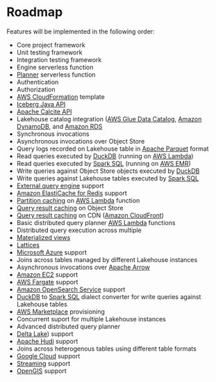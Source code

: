 # Roadmap

Features will be implemented in the following order:

- Core project framework
- Unit testing framework
- Integration testing framework
- Engine serverless function
- [Planner](docs/planner.md) serverless function
- Authentication
- Authorization
- [AWS CloudFormation](https://aws.amazon.com/cloudformation/) template
- [Iceberg Java API](https://iceberg.apache.org/docs/latest/api/)
- [Apache Calcite API](https://calcite.apache.org/)
- Lakehouse catalog integration ([AWS Glue Data Catalog](https://docs.aws.amazon.com/glue/latest/dg/catalog-and-crawler.html), [Amazon DynamoDB](https://aws.amazon.com/dynamodb/), and [Amazon RDS](https://aws.amazon.com/rds/)
- Synchronous invocations
- Asynchronous invocations over Object Store
- Query logs recorded on Lakehouse table in [Apache Parquet](https://parquet.apache.org/) format
- Read queries executed by [DuckDB](https://duckdb.org/) (running on [AWS Lambda](https://aws.amazon.com/lambda/))
- Read queries executed by [Spark SQL](https://spark.apache.org/sql/) (running on [AWS EMR](https://aws.amazon.com/emr/))
- Write queries against Object Store objects executed by [DuckDB](https://duckdb.org/)
- Write queries against Lakehouse tables executed by [Spark SQL](https://spark.apache.org/sql/)
- [External query engine](https://calcite.apache.org/docs/adapter.html) support
- [Amazon ElastiCache for Redis](https://aws.amazon.com/elasticache/redis/) support
- [Partition caching](FAQ.md#how-does-partition-caching-work) on [AWS Lambda](https://aws.amazon.com/lambda/) function
- [Query result caching](FAQ.md#how-does-query-result-caching-work) on Object Store
- [Query result caching](FAQ.md#how-does-query-result-caching-work) on CDN ([Amazon CloudFront](https://aws.amazon.com/cloudfront/))
- Basic distributed query planner [AWS Lambda](https://aws.amazon.com/lambda/) functions
- Distributed query execution across multiple 
- [Materialized views](https://calcite.apache.org/docs/materialized_views.html)
- [Lattices](https://calcite.apache.org/docs/lattice.html)
- [Microsoft Azure](https://azure.microsoft.com/en-us) support
- Joins across tables managed by different Lakehouse instances
- Asynchronous invocations over [Apache Arrow](https://arrow.apache.org/)
- [Amazon EC2](https://aws.amazon.com/ec2/) support
- [AWS Fargate](https://aws.amazon.com/fargate/) support
- [Amazon OpenSearch Service](https://aws.amazon.com/opensearch-service/) support
- [DuckDB](https://duckdb.org/) to [Spark SQL](https://spark.apache.org/sql/) dialect converter for write queries against Lakehouse tables
- [AWS Marketplace](https://aws.amazon.com/marketplace) provisioning
- Concurrent suport for multiple Lakehouse instances
- Advanced distributed query planner
- [Delta Lake](https://delta.io/)) support
- [Apache Hudi](https://hudi.apache.org/) support
- Joins across heterogenous tables using different table formats
- [Google Cloud](https://cloud.google.com/) support
- [Streaming](https://calcite.apache.org/docs/stream.html) support
- [OpenGIS](https://calcite.apache.org/docs/spatial.html) support
